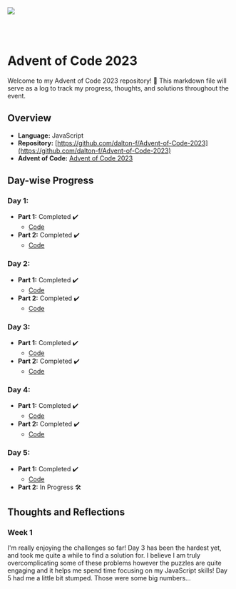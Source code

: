 <img src="https://github.com/Arisamiga/Advent-Of-Code-2023/assets/64918822/f0a2a88a-5dbd-4fd4-9472-69d7abfdc320">

<br><br>

# Advent of Code 2023

Welcome to my Advent of Code 2023 repository! 🎄 This markdown file will serve as a log to track my progress, thoughts, and solutions throughout the event.

## Overview

- **Language:** JavaScript
- **Repository:** [https://github.com/dalton-f/Advent-of-Code-2023](https://github.com/dalton-f/Advent-of-Code-2023)
- **Advent of Code:** [Advent of Code 2023](https://adventofcode.com/2023)

## Day-wise Progress

### Day 1:

- **Part 1:** Completed ✔️
  - [Code](https://github.com/dalton-f/Advent-of-Code-2023/blob/main/Days/day-01/task-01.js)
- **Part 2:** Completed ✔️
  - [Code](https://github.com/dalton-f/Advent-of-Code-2023/blob/main/Days/day-01/task-02.js)

### Day 2:

- **Part 1:** Completed ✔️
  - [Code](https://github.com/dalton-f/Advent-of-Code-2023/blob/main/Days/day-02/task-01.js)
- **Part 2:** Completed ✔️
  - [Code](https://github.com/dalton-f/Advent-of-Code-2023/blob/main/Days/day-02/task-02.js)

### Day 3:

- **Part 1:** Completed ✔️
  - [Code](https://github.com/dalton-f/Advent-of-Code-2023/blob/main/Days/day-03/task-01.js)
- **Part 2:** Completed ✔️
  - [Code](https://github.com/dalton-f/Advent-of-Code-2023/blob/main/Days/day-03/task-02.js)

### Day 4:

- **Part 1:** Completed ✔️
  - [Code](https://github.com/dalton-f/Advent-of-Code-2023/blob/main/Days/day-04/task-01.js)
- **Part 2:** Completed ✔️
  - [Code](https://github.com/dalton-f/Advent-of-Code-2023/blob/main/Days/day-04/task-02.js)

### Day 5:

- **Part 1:** Completed ✔️
  - [Code](https://github.com/dalton-f/Advent-of-Code-2023/blob/main/Days/day-05/task-01.js)
- **Part 2:** In Progress 🛠️

## Thoughts and Reflections

### Week 1

I'm really enjoying the challenges so far! Day 3 has been the hardest yet, and took me quite a while to find a solution for. I believe I am truly overcomplicating some of these problems however the puzzles are quite engaging and it helps me spend time focusing on my JavaScript skills! Day 5 had me a little bit stumped. Those were some big numbers...
